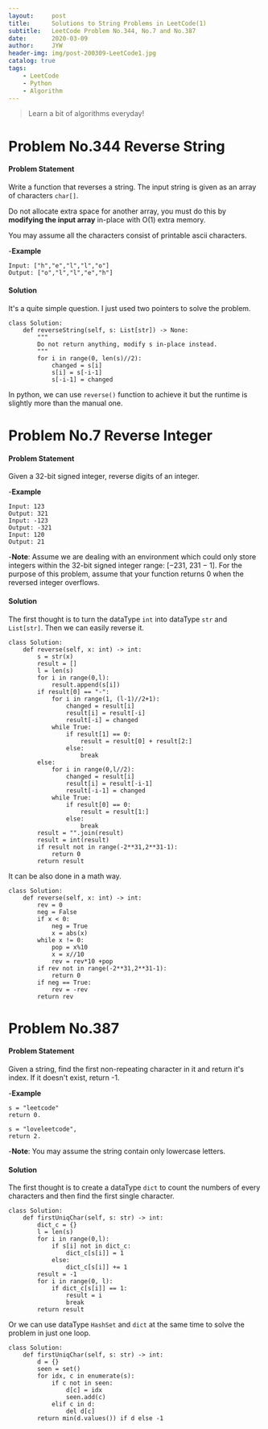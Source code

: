 ```yaml
---
layout:     post
title:      Solutions to String Problems in LeetCode(1)
subtitle:   LeetCode Problem No.344, No.7 and No.387
date:       2020-03-09
author:     JYW
header-img: img/post-200309-LeetCode1.jpg
catalog: true
tags:
    - LeetCode
    - Python
    - Algorithm
---
```


>Learn a bit of algorithms everyday!

# Problem No.344 Reverse String

#### Problem Statement

Write a function that reverses a string. The input string is given as an array of characters `char[]`.

Do not allocate extra space for another array, you must do this by **modifying the input array** in-place with O(1) extra memory.

You may assume all the characters consist of printable ascii characters.

-**Example**
```
Input: ["h","e","l","l","o"]
Output: ["o","l","l","e","h"]
```

#### Solution

It's a quite simple question. I just used two pointers to solve the problem. 
```
class Solution:
    def reverseString(self, s: List[str]) -> None:
        """
        Do not return anything, modify s in-place instead.
        """
        for i in range(0, len(s)//2):
            changed = s[i]
            s[i] = s[-i-1]
            s[-i-1] = changed
``` 
In python, we can use `reverse()` function to achieve it but the runtime is slightly more than the manual one.

# Problem No.7 Reverse Integer

#### Problem Statement

Given a 32-bit signed integer, reverse digits of an integer.

-**Example**
```
Input: 123
Output: 321
Input: -123
Output: -321
Input: 120
Output: 21
```
-**Note**:
Assume we are dealing with an environment which could only store integers within the 32-bit signed integer range: [−231,  231 − 1]. For the purpose of this problem, assume that your function returns 0 when the reversed integer overflows.

#### Solution

The first thought is to turn the dataType `int` into dataType `str` and `List[str]`. Then we can easily reverse it.
```
class Solution:
    def reverse(self, x: int) -> int:
        s = str(x)
        result = []
        l = len(s)
        for i in range(0,l):
            result.append(s[i])
        if result[0] == "-":
            for i in range(1, (l-1)//2+1):
                changed = result[i]
                result[i] = result[-i]
                result[-i] = changed
            while True:
                if result[1] == 0:
                    result = result[0] + result[2:]
                else:
                    break
        else:
            for i in range(0,l//2):
                changed = result[i]
                result[i] = result[-i-1]
                result[-i-1] = changed
            while True:
                if result[0] == 0:
                    result = result[1:]
                else:
                    break
        result = "".join(result)
        result = int(result)
        if result not in range(-2**31,2**31-1):
            return 0
        return result
``` 
It can be also done in a math way.
```
class Solution:
    def reverse(self, x: int) -> int:
        rev = 0
        neg = False
        if x < 0:
            neg = True
            x = abs(x)
        while x != 0:
            pop = x%10
            x = x//10
            rev = rev*10 +pop
        if rev not in range(-2**31,2**31-1):
            return 0
        if neg == True:
            rev = -rev
        return rev
```

# Problem No.387

#### Problem Statement

Given a string, find the first non-repeating character in it and return it's index. If it doesn't exist, return -1.

-**Example**
```
s = "leetcode"
return 0.

s = "loveleetcode",
return 2.
```
-**Note**: You may assume the string contain only lowercase letters.

#### Solution

The first thought is to create a dataType `dict` to count the numbers of every characters and then find the first single character.
```
class Solution:
    def firstUniqChar(self, s: str) -> int:
        dict_c = {}
        l = len(s)
        for i in range(0,l):
            if s[i] not in dict_c:
                dict_c[s[i]] = 1
            else:
                dict_c[s[i]] += 1
        result = -1
        for i in range(0, l):
            if dict_c[s[i]] == 1:
                result = i
                break
        return result
```
Or we can use dataType `HashSet` and `dict` at the same time to solve the problem in just one loop.
```
class Solution:
    def firstUniqChar(self, s: str) -> int:
        d = {}
        seen = set()
        for idx, c in enumerate(s):
            if c not in seen:
                d[c] = idx
                seen.add(c)
            elif c in d:
                del d[c]
        return min(d.values()) if d else -1
```